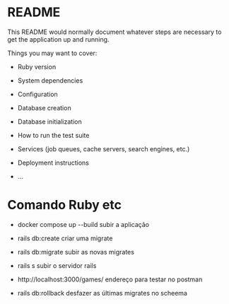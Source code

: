 # README

This README would normally document whatever steps are necessary to get the
application up and running.

Things you may want to cover:

* Ruby version

* System dependencies

* Configuration

* Database creation

* Database initialization

* How to run the test suite

* Services (job queues, cache servers, search engines, etc.)

* Deployment instructions

* ...

# Comando Ruby etc

- docker compose up --build
subir a aplicação

- rails db:create
criar uma migrate

- rails db:migrate
subir as novas migrates

- rails s
subir o servidor rails

- http://localhost:3000/games/
endereço para testar no postman

- rails db:rollback
desfazer as últimas migrates no scheema
